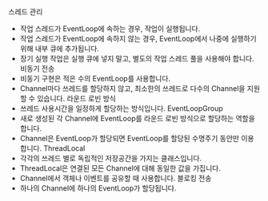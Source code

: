 스레드 관리
- 작업 스레드가 EventLoop에 속하는 경우, 작업이 실행됩니다.
- 작업 스레드가 EventLoop에 속하지 않는 경우, EventLoop에서 나중에 실행하기 위해 내부 큐에 추가됩니다.
- 장기 실행 작업은 실행 큐에 넣지 말고, 별도의 작업 스레드 풀을 사용해야 합니다.
비동기 전송
- 비동기 구현은 적은 수의 EventLoop를 사용합니다.
- Channel마다 쓰레드를 할당하지 않고, 최소한의 쓰레드로 다수의 Channel을 지원할 수 있습니다.
라운드 로빈 방식
- 쓰레드 사용시간을 일정하게 할당하는 방식입니다.
EventLoopGroup
- 새로 생성된 각 Channel에 EventLoop를 라운드 로빈 방식으로 할당하는 역할을 합니다.
- Channel은 EventLoop가 할당되면 EventLoop를 할당된 수명주기 동안만 이용합니다.
ThreadLocal
- 각각의 쓰레드 별로 독립적인 저장공간을 가지는 클래스입니다.
- ThreadLocal은 연결된 모든 Channel에 대해 동일한 값을 가집니다.
- Channel에서 객체나 이벤트를 공유할 때 사용합니다.
블로킹 전송
- 하나의 Channel에 하나의 EventLoop가 할당됩니다.